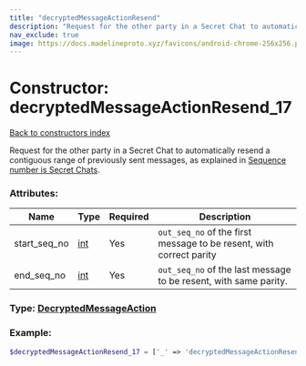 ```yaml
---
title: "decryptedMessageActionResend"
description: "Request for the other party in a Secret Chat to automatically resend a contiguous range of previously sent messages, as explained in Sequence number is Secret Chats."
nav_exclude: true
image: https://docs.madelineproto.xyz/favicons/android-chrome-256x256.png
---
```

# Constructor: decryptedMessageActionResend\_17  
[Back to constructors index](/API_docs/constructors/index.html)



Request for the other party in a Secret Chat to automatically resend a contiguous range of previously sent messages, as explained in [Sequence number is Secret Chats](https://core.telegram.org/api/end-to-end/seq_no).

### Attributes:

| Name     |    Type       | Required | Description |
|----------|---------------|----------|-------------|
|start\_seq\_no|[int](/API_docs/types/int.html) | Yes|`out_seq_no` of the first message to be resent, with correct parity|
|end\_seq\_no|[int](/API_docs/types/int.html) | Yes|`out_seq_no` of the last message to be resent, with same parity.|



### Type: [DecryptedMessageAction](/API_docs/types/DecryptedMessageAction.html)


### Example:

```php
$decryptedMessageActionResend_17 = ['_' => 'decryptedMessageActionResend', 'start_seq_no' => int, 'end_seq_no' => int];
```  
